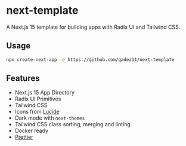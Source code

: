 # next-template

A Next.js 15 template for building apps with Radix UI and Tailwind CSS.

## Usage

```bash
npx create-next-app -e https://github.com/qadez11/next-template
```

## Features

- Next.js 15 App Directory
- Radix UI Primitives
- Tailwind CSS
- Icons from [Lucide](https://lucide.dev)
- Dark mode with `next-themes`
- Tailwind CSS class sorting, merging and linting.
- Docker ready
- [Prettier](https://prettier.io)